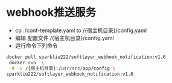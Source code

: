  # webhook推送服务

 - cp ./conf-template.yaml  to /{宿主机目录}/config.yaml
 - 编辑 配置文件 /{宿主机目录}/config.yaml
 - 运行命令下列命令

```sh
docker pull sparkliu222/softlayer_webhook_notification:v1.6
 docker run  \
 -d -v /{宿主机目录}:/usr/src/app/config \
sparkliu222/softlayer_webhook_notification:v1.6
```